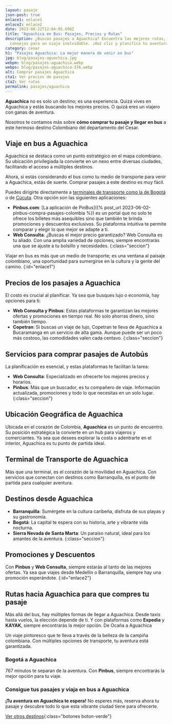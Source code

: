 ```yaml
---
layout: pasaje
json-post: true
enlace1: enlace1
enlace2: enlace2
date: 2023-08-22T12:04:05.698Z
title: "Aguachica en Bus: Pasajes, Precios y Rutas"
description: ¿Buscas pasajes a Aguachica? Encuentra las mejores rutas, precios y
  consejos para un viaje inolvidable. ¡Haz clic y planifica tu aventura!
category: cesar
h1: "Pasajes Aguachica: La mejor manera de venir en bus"
jpg: blog/pasajes-aguachica.jpg
webpm: blog/pasajes-aguachica.webp
webps: blog/pasajes-aguachica-376.webp
alt: Comprar pasajes Aguachica
cta1: Ver precios de pasajes
cta2: Ver rutas
permalink: pasajes/aguachica
---
```

**Aguachica** no es solo un destino; es una experiencia. Quizá vives en Aguachica y estás buscando los mejores precios. O quizá eres un viajero con ganas de aventura.

Nosotros te contamos más sobre **cómo comprar tu pasaje y llegar en bus** a este hermoso destino Colombiano del departamento del Cesar.

## Viaje en bus a Aguachica

Aguachica se destaca como un punto estratégico en el mapa colombiano. Su ubicación privilegiada la convierte en un nexo entre diversas ciudades, facilitando el acceso a múltiples destinos.

Ahora, si estás considerando el bus como tu medio de transporte para venir a Aguachica, estás de suerte. Comprar pasajes a este destino es muy fácil.

Puedes dirigirte directamente a [terminales de transporte como la de Bogotá]({{'terminal-norte-bogota'|relative_url}} "Terminal Norte Bogotá") o de [Cúcuta]({{'terminal-de-cucuta'|relative_url}} "Terminal Cúcuta"). Otra opción son las siguientes aplicaciones:

- **Pinbus.com**: [La aplicación de PinBus]({% post_url 2023-06-02-pinbus-compra-pasajes-colombia %}) es un portal que no solo te ofrece los billetes más asequibles sino que también te brinda promociones y descuentos exclusivos. Su plataforma intuitiva te permite comparar y elegir lo que mejor se adapte a ti.
- **Web Consulta**: ¿Buscas el mejor precio garantizado? Web Consulta es tu aliado. Con una amplia variedad de opciones, siempre encontrarás una que se ajuste a tu bolsillo y necesidades.
{:class="seccion"}

Viajar en bus es más que un medio de transporte; es una ventana al paisaje colombiano, una oportunidad para sumergirse en la cultura y la gente del camino.
{:id="enlace1"}

## Precios de los pasajes a Aguachica

El costo es crucial al planificar. Ya sea que busques lujo o economía, hay opciones para ti:

* **Web Consulta y Pinbus**: Estas plataformas te garantizan las mejores ofertas y promociones en tiempo real. No solo ahorras dinero, sino también tiempo.
* **Copetran**: Si buscas un viaje de lujo, Copetran te lleva de Aguachica a Bucaramanga en un servicio de alta gama. Aunque puede ser un poco más costoso, las comodidades valen cada centavo.
  {:class="seccion"}

## Servicios para comprar pasajes de Autobús

La planificación es esencial, y estas plataformas te facilitan la tarea:

* **Web Consulta**: Especializado en ofrecerte los mejores precios y horarios.
* **Pinbus**: Más que un buscador, es tu compañero de viaje. Información actualizada, promociones y todo lo que necesitas en un solo lugar.
  {:class="seccion"}

## Ubicación Geográfica de Aguachica

Ubicada en el corazón de Colombia, **Aguachica** es un punto de encuentro. Su posición estratégica la convierte en un hub para viajeros y comerciantes. Ya sea que desees explorar la costa o adentrarte en el interior, Aguachica es tu punto de partida ideal.

## Terminal de Transporte de Aguachica

Más que una terminal, es el corazón de la movilidad en Aguachica. Con servicios que conectan con destinos como Barranquilla, es el punto de partida para cualquier aventura.

## Destinos desde Aguachica

* **Barranquilla**: Sumérgete en la cultura caribeña, disfruta de sus playas y su gastronomía.
* **Bogotá**: La capital te espera con su historia, arte y vibrante vida nocturna.
* **Sierra Nevada de Santa Marta**: Un paraíso natural, ideal para los amantes de la aventura.
  {:class="seccion"}

## Promociones y Descuentos

Con **Pinbus** y **Web Consulta**, siempre estarás al tanto de las mejores ofertas. Ya sea que viajes desde Medellín o Barranquilla, siempre hay una promoción esperándote.
{:id="enlace2"}

## Rutas hacia Aguachica para que compres tu pasaje

Más allá del bus, hay múltiples formas de llegar a Aguachica. Desde taxis hasta vuelos, la elección depende de ti. Y con plataformas como **Expedia** y **KAYAK**, siempre encontrarás la mejor opción.
De Ocaña a Aguachica

Un viaje pintoresco que te lleva a través de la belleza de la campiña colombiana. Con múltiples opciones de transporte, tu aventura está garantizada.

### Bogotá a Aguachica

767 minutos te separan de la aventura. Con **Pinbus**, siempre encontrarás la mejor opción para tu viaje.

### Consigue tus pasajes y viaja en bus a Aguachica

**¡Tu aventura en Aguachica te espera!** No esperes más, reserva ahora tu pasaje y descubre todo lo que esta vibrante ciudad tiene para ofrecerte.

[Ver otros destinos](/pasajes){:class="botones boton-verde"}